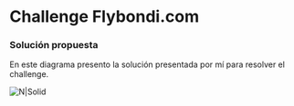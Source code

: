 # Challenge Flybondi.com

### Solución propuesta
En este diagrama presento la solución presentada por mí para resolver el challenge.

![N|Solid](http://damiancipolat.com/webFiles/flybondi-diagram.png)
